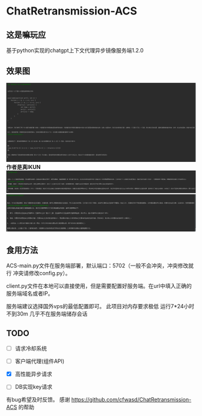 # ChatRetransmission-ACS

## 这是嘛玩应
基于python实现的chatgpt上下文代理异步镜像服务端1.2.0
## 效果图

![](https://github.com/Lixeer/ChatRetransmission-ACS/blob/main/resource/7Y0TWN%60IBK%7EGOSQT3GDTS3.png)
__作者是真IKUN__
![](https://github.com/Lixeer/ChatRetransmission-ACS/blob/main/resource/BXCLWG%25W%405%7D%7D0GO%7DRIEQPE0.png)
![](https://github.com/Lixeer/ChatRetransmission-ACS/blob/main/resource/U%5D1781U%2560VX00KKHST%24MH4.png)
## 食用方法
ACS-main.py文件在服务端部署，默认端口：5702（一般不会冲突，冲突修改就行 冲突请修改config.py）。

client.py文件在本地可以直接使用，但是需要配置好服务端。在url中填入正确的服务端域名或者IP。

服务端建议选择国外vps的最低配置即可。
此项目对内存要求极低 运行7*24小时不到30m 几乎不在服务端储存会话

## TODO
- [ ] 请求冷却系统
- [ ] 客户端代理(组件API)
- [x] 高性能异步请求
- [ ] DB实现key请求


有bug希望及时反馈。
感谢  https://github.com/cfwasd/ChatRetransmission-ACS 
的帮助

